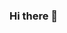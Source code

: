 ### Hi there 👋

<!--
**aqueak/aqueak** is a ✨ _special_ ✨ repository because its `README.md` (this file) appears on your GitHub profile.

Here are some ideas to get you started:

- 🔭 I’m currently working on Data science
- 🌱 I’m currently learning JavaScript
- 📫 How to reach me: pf3ker@gmail.com
(https://github-readme-stats.vercel.app/api?username=aqueak&show_icons=true&theme=radical)
-->
